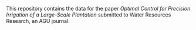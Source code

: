 This repository contains the data for the paper *Optimal Control for Precision Irrigation of a Large-Scale Plantation* submitted to Water Resources Research, an AGU journal.
